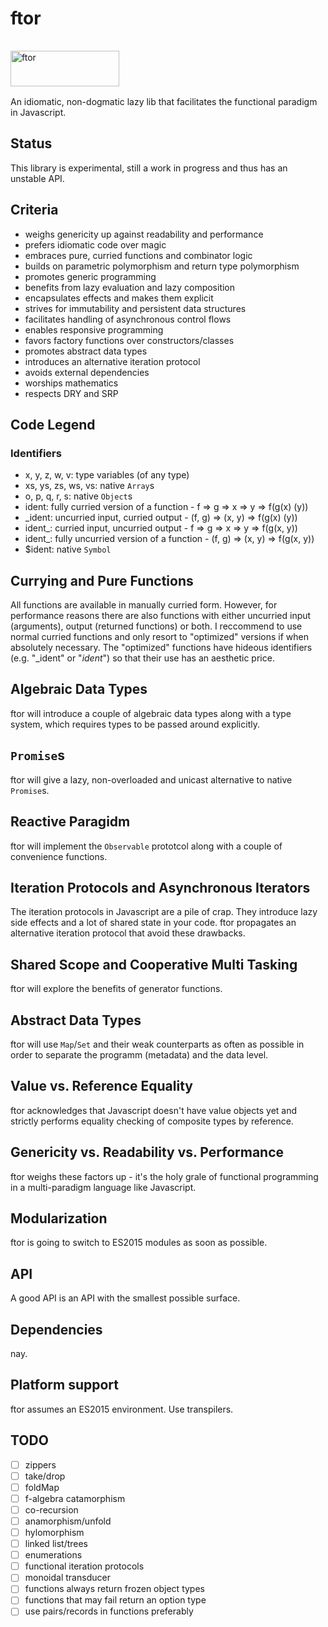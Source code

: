 ftor
====

<img src="http://kongware.net/i/ftor.png" width="174" height="57" vspace="16" alt="ftor"><br>
An idiomatic, non-dogmatic lazy lib that facilitates the functional paradigm in Javascript.

## Status

This library is experimental, still a work in progress and thus has an unstable API.

## Criteria

* weighs genericity up against readability and performance
* prefers idiomatic code over magic
* embraces pure, curried functions and combinator logic
* builds on parametric polymorphism and return type polymorphism
* promotes generic programming
* benefits from lazy evaluation and lazy composition
* encapsulates effects and makes them explicit
* strives for immutability and persistent data structures
* facilitates handling of asynchronous control flows
* enables responsive programming
* favors factory functions over constructors/classes
* promotes abstract data types
* introduces an alternative iteration protocol
* avoids external dependencies
* worships mathematics
* respects DRY and SRP

## Code Legend

### Identifiers

* x, y, z, w, v: type variables (of any type)
* xs, ys, zs, ws, vs: native `Array`s
* o, p, q, r, s: native `Object`s
* ident: fully curried version of a function - f => g => x => y => f(g(x) (y))
* _ident: uncurried input, curried output - (f, g) => (x, y) => f(g(x) (y))
* ident_: curried input, uncurried output - f => g => x => y => f(g(x, y))
* ident_: fully uncurried version of a function - (f, g) => (x, y) => f(g(x, y))
* $ident: native `Symbol`

## Currying and Pure Functions

All functions are available in manually curried form. However, for performance reasons there are also functions with either uncurried input (arguments), output (returned functions) or both. I reccommend to use normal curried functions and only resort to "optimized" versions if when absolutely necessary. The "optimized" functions have hideous identifiers (e.g. "_ident" or "_ident_") so that their use has an aesthetic price.

## Algebraic Data Types

ftor will introduce a couple of algebraic data types along with a type system, which requires types to be passed around explicitly.

## `Promise`s

ftor will give a lazy, non-overloaded and unicast alternative to native `Promise`s.

## Reactive Paragidm

ftor will implement the `Observable` prototcol along with a couple of convenience functions.

## Iteration Protocols and Asynchronous Iterators

The iteration protocols in Javascript are a pile of crap. They introduce lazy side effects and a lot of shared state in your code. ftor propagates an alternative iteration protocol that avoid these drawbacks.

## Shared Scope and Cooperative Multi Tasking

ftor will explore the benefits of generator functions.

## Abstract Data Types

ftor will use `Map`/`Set` and their weak counterparts as often as possible in order to separate the programm (metadata) and the data level.

## Value vs. Reference Equality

ftor acknowledges that Javascript doesn't have value objects yet and strictly performs equality checking of composite types by reference.

## Genericity vs. Readability vs. Performance

ftor weighs these factors up - it's the holy grale of functional programming in a multi-paradigm language like Javascript.

## Modularization

ftor is going to switch to ES2015 modules as soon as possible.

## API

A good API is an API with the smallest possible surface.

## Dependencies

nay.

## Platform support

ftor assumes an ES2015 environment. Use transpilers.

## TODO

 - [ ] zippers
 - [ ] take/drop
 - [ ] foldMap
 - [ ] f-algebra catamorphism
 - [ ] co-recursion
 - [ ] anamorphism/unfold
 - [ ] hylomorphism
 - [ ] linked list/trees
 - [ ] enumerations
 - [ ] functional iteration protocols
 - [ ] monoidal transducer
 - [ ] functions always return frozen object types
 - [ ] functions that may fail return an option type
 - [ ] use pairs/records in functions preferably
